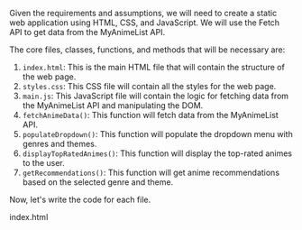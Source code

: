 Given the requirements and assumptions, we will need to create a static web application using HTML, CSS, and JavaScript. We will use the Fetch API to get data from the MyAnimeList API.

The core files, classes, functions, and methods that will be necessary are:

1. `index.html`: This is the main HTML file that will contain the structure of the web page.
2. `styles.css`: This CSS file will contain all the styles for the web page.
3. `main.js`: This JavaScript file will contain the logic for fetching data from the MyAnimeList API and manipulating the DOM.
4. `fetchAnimeData()`: This function will fetch data from the MyAnimeList API.
5. `populateDropdown()`: This function will populate the dropdown menu with genres and themes.
6. `displayTopRatedAnimes()`: This function will display the top-rated animes to the user.
7. `getRecommendations()`: This function will get anime recommendations based on the selected genre and theme.

Now, let's write the code for each file.

index.html
